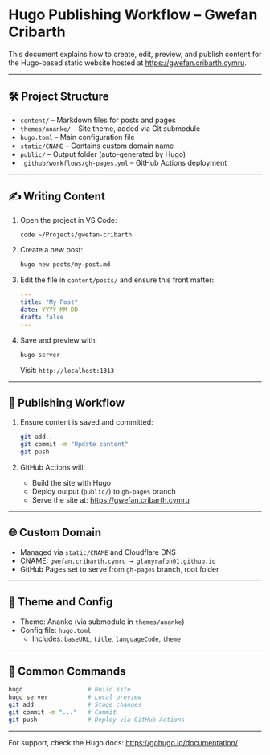 # Hugo Publishing Workflow – Gwefan Cribarth

This document explains how to create, edit, preview, and publish content for the Hugo-based static website hosted at https://gwefan.cribarth.cymru.

---

## 🛠 Project Structure

- `content/` – Markdown files for posts and pages
- `themes/ananke/` – Site theme, added via Git submodule
- `hugo.toml` – Main configuration file
- `static/CNAME` – Contains custom domain name
- `public/` – Output folder (auto-generated by Hugo)
- `.github/workflows/gh-pages.yml` – GitHub Actions deployment

---

## ✍️ Writing Content

1. Open the project in VS Code:
   ```bash
   code ~/Projects/gwefan-cribarth
   ```

2. Create a new post:
   ```bash
   hugo new posts/my-post.md
   ```

3. Edit the file in `content/posts/` and ensure this front matter:
   ```yaml
   ---
   title: "My Post"
   date: YYYY-MM-DD
   draft: false
   ---
   ```

4. Save and preview with:
   ```bash
   hugo server
   ```
   Visit: `http://localhost:1313`

---

## 🚀 Publishing Workflow

1. Ensure content is saved and committed:
   ```bash
   git add .
   git commit -m "Update content"
   git push
   ```

2. GitHub Actions will:
   - Build the site with Hugo
   - Deploy output (`public/`) to `gh-pages` branch
   - Serve the site at: https://gwefan.cribarth.cymru

---

## 🌐 Custom Domain

- Managed via `static/CNAME` and Cloudflare DNS
- CNAME: `gwefan.cribarth.cymru → glanyrafon01.github.io`
- GitHub Pages set to serve from `gh-pages` branch, root folder

---

## 🧩 Theme and Config

- Theme: Ananke (via submodule in `themes/ananke`)
- Config file: `hugo.toml`
  - Includes: `baseURL`, `title`, `languageCode`, `theme`

---

## 🔁 Common Commands

```bash
hugo                  # Build site
hugo server           # Local preview
git add .             # Stage changes
git commit -m "..."   # Commit
git push              # Deploy via GitHub Actions
```

---

For support, check the Hugo docs: https://gohugo.io/documentation/
